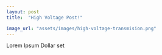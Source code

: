 ```yaml
---
layout: post
title:  "High Voltage Post!"

image_url: "assets/images/high-voltage-transmision.png"
---
```


Lorem Ipsum Dollar set
